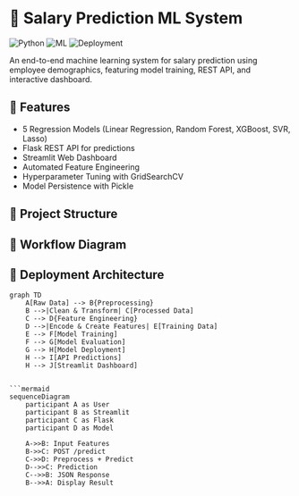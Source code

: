# 💼 Salary Prediction ML System

![Python](https://img.shields.io/badge/Python-3.8%2B-blue)
![ML](https://img.shields.io/badge/Machine%20Learning-Supervised-orange)
![Deployment](https://img.shields.io/badge/Deployment-Flask%20%2B%20Streamlit-green)

An end-to-end machine learning system for salary prediction using employee demographics, featuring model training, REST API, and interactive dashboard.

## 🌟 Features
- 5 Regression Models (Linear Regression, Random Forest, XGBoost, SVR, Lasso)
- Flask REST API for predictions
- Streamlit Web Dashboard
- Automated Feature Engineering
- Hyperparameter Tuning with GridSearchCV
- Model Persistence with Pickle

## 📂 Project Structure

## 🔄 Workflow Diagram

## 🚀 Deployment Architecture


```mermaid
graph TD
    A[Raw Data] --> B{Preprocessing}
    B -->|Clean & Transform| C[Processed Data]
    C --> D{Feature Engineering}
    D -->|Encode & Create Features| E[Training Data]
    E --> F[Model Training]
    F --> G[Model Evaluation]
    G --> H[Model Deployment]
    H --> I[API Predictions]
    H --> J[Streamlit Dashboard]


```mermaid
sequenceDiagram
    participant A as User
    participant B as Streamlit
    participant C as Flask
    participant D as Model
    
    A->>B: Input Features
    B->>C: POST /predict
    C->>D: Preprocess + Predict
    D-->>C: Prediction
    C-->>B: JSON Response
    B-->>A: Display Result
